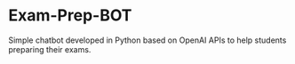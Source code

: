 # Exam-Prep-BOT
Simple chatbot developed in Python based on OpenAI APIs to help students preparing their exams.
